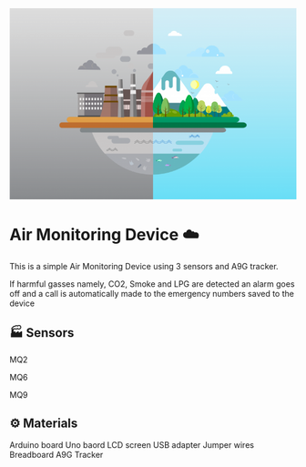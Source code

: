 
![My image](https://github.com/K-Magano/Air_QMS/raw/main/march-research-impacts_Blog-Graphic-800x533.png)

 # Air Monitoring Device  ☁️  

This is a simple Air Monitoring Device using 3 sensors and A9G tracker.

If harmful gasses namely, CO2, Smoke and LPG are detected an alarm goes off and a call is automatically made to the emergency numbers saved to the device


## :factory: Sensors

MQ2 

MQ6

MQ9


## :gear: Materials

Arduino board Uno baord
LCD screen
USB adapter
Jumper wires
Breadboard 
A9G Tracker 
